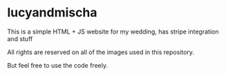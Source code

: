 # lucyandmischa
This is a simple HTML + JS website for my wedding, has stripe integration and stuff

All rights are reserved on all of the images used in this repository. 

But feel free to use the code freely. 
